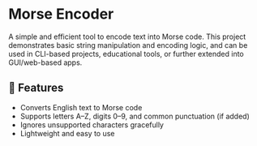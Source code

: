 # Morse Encoder

A simple and efficient tool to encode text into Morse code. This project demonstrates basic string manipulation and encoding logic, and can be used in CLI-based projects, educational tools, or further extended into GUI/web-based apps.

## 📌 Features

- Converts English text to Morse code
- Supports letters A–Z, digits 0–9, and common punctuation (if added)
- Ignores unsupported characters gracefully
- Lightweight and easy to use

